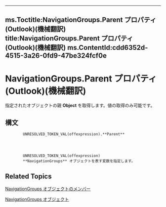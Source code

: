 

---
ms.Toctitle:NavigationGroups.Parent プロパティ (Outlook)(機械翻訳)
title:NavigationGroups.Parent プロパティ (Outlook)(機械翻訳)
ms.ContentId:cdd6352d-4515-3a26-0fd9-47be324fcf0e
---
# NavigationGroups.Parent プロパティ (Outlook)(機械翻訳)




指定されたオブジェクトの親 **Object** を取得します。値の取得のみ可能です。

## 構文

            UNRESOLVED_TOKEN_VAL(offexpression).**Parent**




            UNRESOLVED_TOKEN_VAL(offexpression)
            **NavigationGroups** オブジェクトを表す変数を指定します。



## Related Topics

[NavigationGroups オブジェクトのメンバー](c87e7f44-7dc3-ac9d-c0b8-a5c0b60688d3.md)

[NavigationGroups オブジェクト](07206203-36a9-7467-3a89-24fa2a7c2b1f.md)




